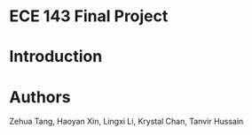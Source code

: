 # ECE 143 Final Project
# Introduction

# Authors
Zehua Tang, Haoyan Xin, Lingxi Li,  Krystal Chan, Tanvir Hussain

